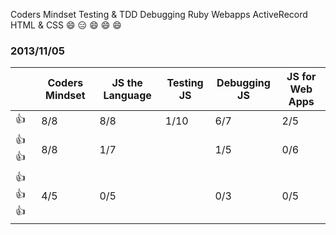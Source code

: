 Coders Mindset	Testing & TDD	Debugging	Ruby Webapps	ActiveRecord	HTML & CSS
 :smile: 			:expressionless:			:smile:		:smile:				:smile:

### 2013/11/05

|                                  | Coders Mindset | JS the Language | Testing JS | Debugging JS | JS for Web Apps |
| -------------------------------- | -------------- | --------------- | ---------- | ------------ | --------------- |
| :thumbsup:                       | 8/8            | 8/8             | 1/10       | 6/7          | 2/5             |
| :thumbsup: :thumbsup:            | 8/8            | 1/7             |            | 1/5          | 0/6             |
| :thumbsup: :thumbsup: :thumbsup: | 4/5            | 0/5             |            | 0/3          | 0/5             |

